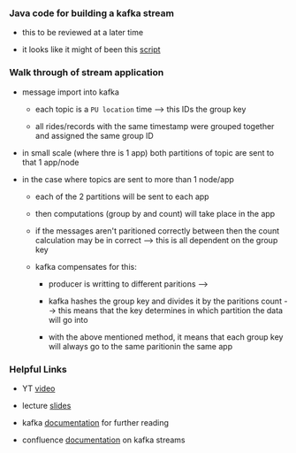 ### Java code for building a kafka stream

* this to be reviewed at a later time 

* it looks like it might of been this [script](https://github.com/DataTalksClub/data-engineering-zoomcamp/blob/main/06-streaming/java/kafka_examples/src/main/java/org/example/JsonKStream.java)

### Walk through of stream application

* message import into kafka 

    - each topic is a `PU location` time --> this IDs the group key 

    - all rides/records with the same timestamp were grouped together and assigned the same group ID

* in small scale (where thre is 1 app) both partitions of topic are sent to that 1 app/node

* in the case where topics are sent to more than 1 node/app

    - each of the 2 partitions will be sent to each app

    - then computations (group by and count) will take place in the app

    - if the messages aren't paritioned correctly between then the count calculation may be in correct --> this is all dependent on the group key 

    - kafka compensates for this: 

        + producer is writting to different paritions -->

        + kafka hashes the group key and divides it by the paritions count --> this means that the key determines in which partition the data will go into 

        + with the above mentioned method, it means that each group key will always go to the same paritionin the same app 

### Helpful Links

* YT [video](https://www.youtube.com/watch?v=dUyA_63eRb0&list=PL3MmuxUbc_hJed7dXYoJw8DoCuVHhGEQb&index=73)

* lecture [slides](https://docs.google.com/presentation/d/1fVi9sFa7fL2ZW3ynS5MAZm0bRSZ4jO10fymPmrfTUjE/edit#slide=id.g2505704cc3_1_35)

* kafka [documentation](https://kafka.apache.org/documentation/) for further reading

* confluence [documentation](https://docs.confluent.io/platform/current/streams/concepts.html) on kafka streams